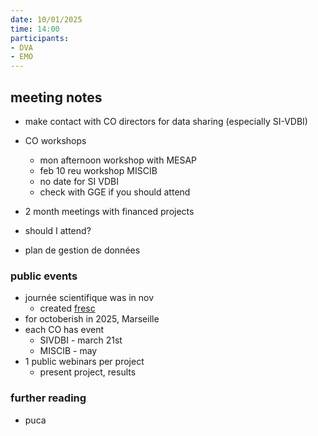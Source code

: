 ```yaml
---
date: 10/01/2025
time: 14:00
participants:
- DVA
- EMO
---
```


## meeting notes

- make contact with CO directors for data sharing (especially SI-VDBI)
- CO workshops
  - mon afternoon workshop with MESAP 
  - feb 10 reu workshop MISCIB
  - no date for SI VDBI
  - check with GGE if you should attend

- 2 month meetings with financed projects
- should I attend?

- plan de gestion de données

### public events
- journée scientifique was in nov
  - created [fresc](https://app.mural.co/t/soscience4125/m/soscience4125/1731407861786/2d37509cab5f14940f4ee110f177cf3ef380e964)
- for octoberish in 2025, Marseille
- each CO has event
  - SIVDBI - march 21st
  - MISCIB - may
- 1 public webinars per project
  - present project, results


### further reading
- puca
